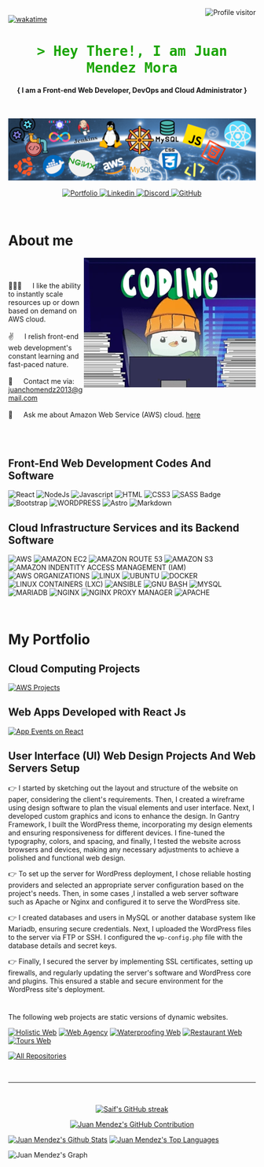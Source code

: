<a href="https://komarev.com/ghpvc/?username=druvamayor">
  <img align="right" src="https://komarev.com/ghpvc/?username=druvamayor&label=Visitors&color=0e75b6&style=flat" alt="Profile visitor" />
</a>


[![wakatime](https://wakatime.com/badge/user/018afe8b-23c3-4028-b3cc-3e6f7af0cb56.svg)](https://wakatime.com/@018afe8b-23c3-4028-b3cc-3e6f7af0cb56)

<!-- Intro  -->
<h1 align="center" style="color:#1aa501;">
        <samp>&gt; Hey There!, I am Juan Mendez Mora
                <b><a target="_blank" href="https://github/druvamayor/portfolio"></a></b>
        </samp>
</h1>

<p align="center"> 
  <samp>
    <p align="center">
    <h4 align="center"> { I am a Front-end Web Developer, DevOps and Cloud Administrator }</h4>
    </p>
    <br>
    <p align="center">
      <img width="580" src="/assets/banner.png" alt="Cloud Administrator and Front-end Developer" />
    </p>
  </samp>
</p>

<p align="center">
 <a href="https://github.com/Druvamayor/Druvamayor/blob/main/readme.md#my-portfolio" target="self">
  <img src="https://img.shields.io/badge/Portfolio-DC143C?style=for-the-badge&logo=medium&logoColor=white" alt="Portfolio" />
 </a>
 <a href="https://www.linkedin.com/in/juan-gabriel-mendez-mora/" target="_blank">
  <img src="https://img.shields.io/badge/LinkedIn-0077B5?style=for-the-badge&logo=linkedin&logoColor=white" alt="Linkedin" />
 </a>
  <a href="https://discordapp.com/users/mayi_06693_43028" taget="_blank">
    <img src="https://img.shields.io/badge/Discord-5865F2.svg?style=for-the-badge&logo=Discord&logoColor=white" alt="Discord" />
  </a>
  <a href="https://github.com/Druvamayor" target="_blank">
    <img src="https://img.shields.io/badge/GitHub-181717.svg?style=for-the-badge&logo=GitHub&logoColor=white" alt="GitHub" />
  </a>
</p>
<br />

<!-- About Section -->
 # About me
 
  <p>
 <img align="right" width="350" src="/assets/coding.gif" alt="Coding gif" />
  
<br/>
<br/>
  
 👨🏻‍💻 &emsp; I like the ability to instantly scale resources up or down based on demand on AWS cloud. <br/><br/>
 ✌ &emsp; I relish front-end web development's constant learning and fast-paced nature.<br/><br/>
 📧 &emsp; Contact me via: juanchomendz2013@gmail.com<br/><br/>
 💬 &emsp; Ask me about Amazon Web Service (AWS) cloud. [here](https://github.com/druvamayor/druvamayor/issues)
  </p>

<br/>
<br/>

## Front-End Web Development Codes And Software

![React](https://img.shields.io/badge/React-20232A?style=for-the-badge&logo=react&logoColor=61DAFB)
![NodeJs](https://img.shields.io/badge/Node.js-43853D?style=for-the-badge&logo=node.js&logoColor=white)
![Javascript](https://img.shields.io/badge/Javascript-F0DB4F?style=for-the-badge&labelColor=black&logo=javascript&logoColor=F0DB4F)
![HTML](https://img.shields.io/badge/HTML5-E34F26?style=for-the-badge&logo=html5&logoColor=white)
![CSS3](https://img.shields.io/badge/CSS3-1572B6?style=for-the-badge&logo=css3&logoColor=white)
![SASS Badge](https://img.shields.io/badge/Sass-CC6699?style=for-the-badge&logo=sass&logoColor=white)
![Bootstrap](https://img.shields.io/badge/Bootstrap-563D7C?style=for-the-badge&logo=bootstrap&logoColor=white)
![WORDPRESS](https://img.shields.io/badge/WordPress-21759B.svg?style=for-the-badge&logo=WordPress&logoColor=white)
![Astro](https://img.shields.io/badge/Astro-000000?style=for-the-badge&logo=astro&logoColor=white)
![Markdown](https://img.shields.io/badge/Markdown-000000?style=for-the-badge&logo=markdown&logoColor=white)

## Cloud Infrastructure Services and its Backend Software

![AWS](https://img.shields.io/badge/Amazon%20AWS-232F3E.svg?style=for-the-badge&logo=Amazon-AWS&logoColor=white)
![AMAZON EC2](https://img.shields.io/badge/Amazon%20EC2-FF9900.svg?style=for-the-badge&logo=Amazon-EC2&logoColor=white)
![AMAZON ROUTE 53](https://img.shields.io/badge/Amazon%20Route%2053-8C4FFF.svg?style=for-the-badge&logo=Amazon-Route-53&logoColor=white)
![AMAZON S3](https://img.shields.io/badge/Amazon%20S3-569A31.svg?style=for-the-badge&logo=Amazon-S3&logoColor=white)
![AMAZON INDENTITY ACCESS MANAGEMENT (IAM)](https://img.shields.io/badge/Amazon%20Identity%20Access%20Management-DD344C.svg?style=for-the-badge&logo=Amazon-Identity-Access-Management&logoColor=white)
![AWS ORGANIZATIONS](https://img.shields.io/badge/AWS%20Organizations-E7157B.svg?style=for-the-badge&logo=AWS-Organizations&logoColor=white)
![LINUX](https://img.shields.io/badge/Linux-FCC624.svg?style=for-the-badge&logo=Linux&logoColor=black)
![UBUNTU](https://img.shields.io/badge/Ubuntu-E95420.svg?style=for-the-badge&logo=Ubuntu&logoColor=white)
![DOCKER](https://img.shields.io/badge/Docker-2496ED.svg?style=for-the-badge&logo=Docker&logoColor=white)
![LINUX CONTAINERS (LXC)](https://img.shields.io/badge/Linux%20Containers-333333.svg?style=for-the-badge&logo=Linux-Containers&logoColor=white)
![ANSIBLE](https://img.shields.io/badge/Ansible-EE0000.svg?style=for-the-badge&logo=Ansible&logoColor=white)
![GNU BASH](https://img.shields.io/badge/GNU%20Bash-4EAA25.svg?style=for-the-badge&logo=GNU-Bash&logoColor=white)
![MYSQL](https://img.shields.io/badge/MySQL-4479A1.svg?style=for-the-badge&logo=MySQL&logoColor=white)
![MARIADB](https://img.shields.io/badge/MariaDB-003545.svg?style=for-the-badge&logo=MariaDB&logoColor=white)
![NGINX](https://img.shields.io/badge/NGINX-009639.svg?style=for-the-badge&logo=NGINX&logoColor=white)
![NGINX PROXY MANAGER](https://img.shields.io/badge/Nginx%20Proxy%20Manager-F15833.svg?style=for-the-badge&logo=Nginx-Proxy-Manager&logoColor=white)
![APACHE](https://img.shields.io/badge/Apache-D22128.svg?style=for-the-badge&logo=Apache&logoColor=white)


<br/>

#  My Portfolio
## Cloud Computing Projects
[![AWS Projects](https://github-readme-stats.vercel.app/api/pin/?username=druvamayor&repo=aws-projects&border_color=#63C8E0&bg_color=0D1117&title_color=#63C8E0&text_color=8B949E&icon_color=#63C8E0)](https://github.com/Druvamayor/aws-projects/)

## Web Apps Developed with React Js
[![App Events on React](https://github-readme-stats.vercel.app/api/pin/?username=druvamayor&repo=app-events-on-react&border_color=#63C8E0&bg_color=0D1117&title_color=#63C8E0&text_color=8B949E&icon_color=#63C8E0)](https://github.com/Druvamayor/app-events-on-react.git)

## User Interface (UI) Web Design Projects And Web Servers Setup
👉 I started by sketching out the layout and structure of the website on paper, considering the client's requirements. Then, I created a wireframe using design software to plan the visual elements and user interface. Next, I developed custom graphics and icons to enhance the design. In Gantry Framework, I built the WordPress theme, incorporating my design elements and ensuring responsiveness for different devices. I fine-tuned the typography, colors, and spacing, and finally, I tested the website across browsers and devices, making any necessary adjustments to achieve a polished and functional web design.

👉 To set up the server for WordPress deployment, I chose reliable hosting providers and selected an appropriate server configuration based on the project's needs. Then, in some cases ,I installed a web server software such as Apache or Nginx and configured it to serve the WordPress site.

👉 I created databases and users in MySQL or another database system like Mariadb, ensuring secure credentials. Next, I uploaded the WordPress files to the server via FTP or SSH. I configured the `wp-config.php` file with the database details and secret keys.

👉 Finally, I secured the server by implementing SSL certificates, setting up firewalls, and regularly updating the server's software and WordPress core and plugins. This ensured a stable and secure environment for the WordPress site's deployment.
#
The following web projects are static versions of dynamic websites.

[![Holistic Web](https://github-readme-stats.vercel.app/api/pin/?username=druvamayor&repo=holistic-web&border_color=#63C8E0&bg_color=0D1117&title_color=#63C8E0&text_color=8B949E&icon_color=#63C8E0)](https://druvamayor.github.io/holistic-web/)
[![Web Agency](https://github-readme-stats.vercel.app/api/pin/?username=druvamayor&repo=web-agency&border_color=#E1DE80&bg_color=0D1117&title_color=#E1DE80&text_color=8B949E&icon_color=#E1DE80)](https://druvamayor.github.io/web-agency/)
[![Waterproofing Web](https://github-readme-stats.vercel.app/api/pin/?username=druvamayor&repo=waterproofing-web&border_color=#AC61E0&bg_color=0D1117&title_color=#AC61E0&text_color=8B949E&icon_color=#AC61E0)](https://druvamayor.github.io/waterproofing-web/)
[![Restaurant Web](https://github-readme-stats.vercel.app/api/pin/?username=druvamayor&repo=restaurant-web&border_color=#63C8E0&bg_color=0D1117&title_color=#63C8E0&text_color=8B949E&icon_color=#63C8E0)](https://druvamayor.github.io/restaurant-web/)
[![Tours Web](https://github-readme-stats.vercel.app/api/pin/?username=druvamayor&repo=tours-web&border_color=#E1DE80&bg_color=0D1117&title_color=#E1DE80&text_color=8B949E&icon_color=#E1DE80)](https://druvamayor.github.io/tours-web/)

<p align="left">
  <a href="https://github.com/druvamayor?tab=repositories" target="_blank"><img alt="All Repositories" title="All Repositories" src="https://img.shields.io/badge/-All%20Repos-2962FF?style=for-the-badge&logo=koding&logoColor=white"/></a>
</p>

<br/>
<hr/>
<br/>

<p align="center">
  <a href="https://github.com/druvamayor">
    <img src="https://github-readme-streak-stats.herokuapp.com/?user=druvamayor&theme=radical&border=7F3FBF&background=0D1117" alt="Saif's GitHub streak"/>
  </a>
</p>

<p align="center">
  <a href="https://github.com/druvamayor">
    <img src="https://github-profile-summary-cards.vercel.app/api/cards/profile-details?username=druvamayor&theme=radical" alt="Juan Mendez's GitHub Contribution"/>
  </a>
</p>

<a> 
    <a href="https://github.com/druvamayor"><img alt="Juan Mendez's Github Stats" src="https://denvercoder1-github-readme-stats.vercel.app/api?username=druvamayor&show_icons=true&count_private=true&theme=react&border_color=7F3FBF&bg_color=0D1117&title_color=F85D7F&icon_color=F8D866" height="192px" width="49.5%"/></a>
   <a href="https://github.com/druvamayor"><img alt="Juan Mendez's Top Languages" src="https://denvercoder1-github-readme-stats.vercel.app/api/top-langs/?username=druvamayor&langs_count=8&layout=compact&theme=react&border_color=7F3FBF&bg_color=0D1117&title_color=F85D7F&icon_color=F8D866" height="192px" width="49.5%"/></a>
  <br/>
</a>


![Juan Mendez's Graph](https://github-readme-activity-graph.vercel.app/graph?username=druvamayor&custom_title=Juan%20Mendez's%20GitHub%20Activity%20Graph&bg_color=0D1117&color=7F3FBF&line=7F3FBF&point=7F3FBF&area_color=FFFFFF&title_color=FFFFFF&area=true)
